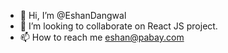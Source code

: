 - 👋 Hi, I’m @EshanDangwal
- 💞️ I’m looking to collaborate on React JS project.
- 📫 How to reach me eshan@pabay.com

<!---
EshanDangwal/EshanDangwal is a ✨ special ✨ repository because its `README.md` (this file) appears on your GitHub profile.
You can click the Preview link to take a look at your changes.
--->
